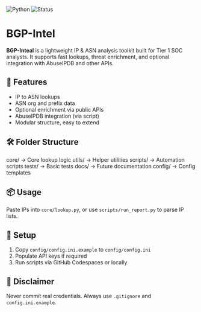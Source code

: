 ![Python](https://img.shields.io/badge/python-3.8%2B-blue)
![Status](https://img.shields.io/badge/status-active-brightgreen)

# BGP-Intel

**BGP-Inteal** is a lightweight IP & ASN analysis toolkit built for Tier 1 SOC analysts. It supports fast lookups, threat enrichment, and optional integration with AbuseIPDB and other APIs.

## 🚀 Features
- IP to ASN lookups
- ASN org and prefix data
- Optional enrichment via public APIs
- AbuseIPDB integration (via script)
- Modular structure, easy to extend

## 🛠 Folder Structure
core/ → Core lookup logic
utils/ → Helper utilities
scripts/ → Automation scripts
tests/ → Basic tests
docs/ → Future documentation
config/ → Config templates

## 📦 Usage
Paste IPs into `core/lookup.py`, or use `scripts/run_report.py` to parse IP lists.

## 🔧 Setup
1. Copy `config/config.ini.example` to `config/config.ini`
2. Populate API keys if required
3. Run scripts via GitHub Codespaces or locally

## 🔐 Disclaimer
Never commit real credentials. Always use `.gitignore` and `config.ini.example`.
